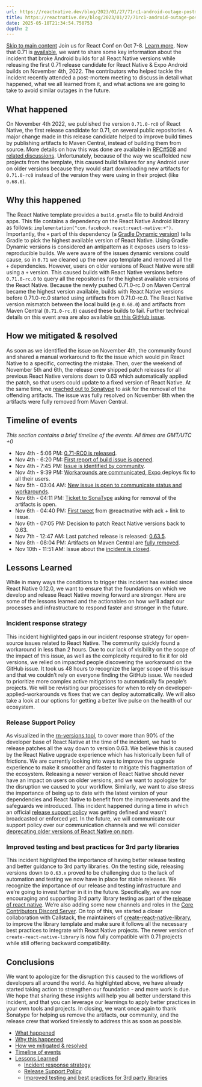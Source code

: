 ```yaml
---
url: https://reactnative.dev/blog/2023/01/27/71rc1-android-outage-postmortem
title: https://reactnative.dev/blog/2023/01/27/71rc1-android-outage-postmortem
date: 2025-05-10T21:34:54.750753
depth: 2
---
```


[Skip to main content](https://reactnative.dev/blog/2023/01/27/71rc1-android-outage-postmortem#__docusaurus_skipToContent_fallback)
Join us for React Conf on Oct 7-8. [Learn more](https://conf.react.dev).
Now that 0.71 is [available](https://reactnative.dev/blog/2023/01/12/version-071), we want to share some key information about the incident that broke Android builds for all React Native versions while releasing the first 0.71 release candidate for React Native & Expo Android builds on November 4th, 2022.
The contributors who helped tackle the incident recently attended a post-mortem meeting to discuss in detail what happened, what we all learned from it, and what actions we are going to take to avoid similar outages in the future.
## What happened[​](https://reactnative.dev/blog/2023/01/27/71rc1-android-outage-postmortem#what-happened "Direct link to What happened")
On November 4th 2022, we published the version `0.71.0-rc0` of React Native, the first release candidate for 0.71, on several public repositories.
A major change made in this release candidate helped to improve build times by publishing artifacts to Maven Central, instead of building them from source. More details on how this was done are available in [RFC#508](https://github.com/react-native-community/discussions-and-proposals/pull/508) and [related discussions](https://github.com/reactwg/react-native-new-architecture/discussions/105).
Unfortunately, because of the way we scaffolded new projects from the template, this caused build failures for any Android user on older versions because they would start downloading new artifacts for `0.71.0-rc0` instead of the version they were using in their project (like `0.68.0`).
## Why this happened[​](https://reactnative.dev/blog/2023/01/27/71rc1-android-outage-postmortem#why-this-happened "Direct link to Why this happened")
The React Native template provides a `build.gradle` file to build Android apps. This file contains a dependency on the React Native Android library as follows: `implementation("com.facebook.react:react-native:+")`.
Importantly, the `+` part of this dependency (a [Gradle Dynamic version](https://docs.gradle.org/current/userguide/dynamic_versions.html)) tells Gradle to pick the highest available version of React Native. Using Gradle Dynamic versions is considered an antipattern as it exposes users to less-reproducible builds.
We were aware of the issues dynamic versions could cause, so in `0.71` we cleaned up the new app template and removed all the `+` dependencies. However, users on older versions of React Native were still using a `+` version.
This caused builds with React Native versions before `0.71.0-rc.0` to query all the repositories for the highest available versions of the React Native. Because the newly pushed 0.71.0-rc.0 on Maven Central became the highest version available, builds with React Native versions before 0.71.0-rc.0 started using artifacts from 0.71.0-rc.0. The React Native version mismatch between the local build (e.g `0.68.0`) and artifacts from Maven Central (`0.71.0-rc.0`) caused these builds to fail.
Further technical details on this event area are also available [on this GitHub issue](https://github.com/facebook/react-native/issues/35210).
## How we mitigated & resolved[​](https://reactnative.dev/blog/2023/01/27/71rc1-android-outage-postmortem#how-we-mitigated--resolved "Direct link to How we mitigated & resolved")
As soon as we identified the issue on November 4th, the community found and shared a manual workaround to fix the issue which would pin React Native to a specific, correcting the mistake.
Then, over the weekend of November 5th and 6th, the release crew shipped patch releases for all previous React Native versions down to 0.63 which automatically applied the patch, so that users could update to a fixed version of React Native.
At the same time, we [reached out to Sonatype](https://issues.sonatype.org/browse/OSSRH-86006) to ask for the removal of the offending artifacts.
The issue was fully resolved on November 8th when the artifacts were fully removed from Maven Central.
## Timeline of events[​](https://reactnative.dev/blog/2023/01/27/71rc1-android-outage-postmortem#timeline-of-events "Direct link to Timeline of events")
_This section contains a brief timeline of the events. All times are GMT/UTC +0_
  * Nov 4th - 5:06 PM: [0.71-RC0 is released](https://github.com/facebook/react-native/releases/tag/v0.71.0-rc.0).
  * Nov 4th - 6:20 PM: [First report of build issue is opened](https://github.com/facebook/react-native/issues/35204).
  * Nov 4th - 7:45 PM: [Issue is identified by community](https://github.com/facebook/react-native/issues/35204#issuecomment-1304090948).
  * Nov 4th - 9:39 PM: [Workarounds are communicated, Expo ](https://github.com/facebook/react-native/issues/35204#issuecomment-1304281740)deploys fix to all their users.
  * Nov 5th - 03:04 AM: [New issue is open to communicate status and workarounds](https://github.com/facebook/react-native/issues/35210).
  * Nov 6th - 04:11 PM: [Ticket to SonaType](https://issues.sonatype.org/browse/OSSRH-86006?focusedCommentId=1216303&page=com.atlassian.jira.plugin.system.issuetabpanels%3Acomment-tabpanel#comment-1216303) asking for removal of the artifacts is open.
  * Nov 6th - 04:40 PM: [First tweet](https://twitter.com/reactnative/status/1589296764678705155) from @reactnative with ack + link to issue.
  * Nov 6th - 07:05 PM: Decision to patch React Native versions back to 0.63.
  * Nov 7th - 12:47 AM: Last patched release is released: [0.63.5](https://github.com/facebook/react-native/releases/tag/v0.63.5).
  * Nov 8th - 08:04 PM: Artifacts on Maven Central are [fully removed](https://issues.sonatype.org/browse/OSSRH-86006?focusedCommentId=1216303&page=com.atlassian.jira.plugin.system.issuetabpanels%3Acomment-tabpanel#comment-1216303).
  * Nov 10th - 11:51 AM: Issue about the [incident is closed](https://github.com/facebook/react-native/issues/35210#issuecomment-1310170361).


## Lessons Learned[​](https://reactnative.dev/blog/2023/01/27/71rc1-android-outage-postmortem#lessons-learned "Direct link to Lessons Learned")
While in many ways the conditions to trigger this incident has existed since React Native 0.12.0, we want to ensure that the foundations on which we develop and release React Native moving forward are stronger. Here are some of the lessons learned and the actionables on how we’ll adapt our processes and infrastructure to respond faster and stronger in the future.
### Incident response strategy[​](https://reactnative.dev/blog/2023/01/27/71rc1-android-outage-postmortem#incident-response-strategy "Direct link to Incident response strategy")
This incident highlighted gaps in our incident response strategy for open-source issues related to React Native.
The community quickly found a workaround in less than 2 hours. Due to our lack of visibility on the scope of the impact of this issue, as well as the complexity required to fix it for old versions, we relied on impacted people discovering the workaround on the GitHub issue.
It took us 48 hours to recognize the larger scope of this issue and that we couldn’t rely on everyone finding the GitHub issue. We needed to prioritize more complex active mitigations to automatically fix people’s projects.
We will be revisiting our processes for when to rely on developer-applied-workarounds vs fixes that we can deploy automatically. We will also take a look at our options for getting a better live pulse on the health of our ecosystem.
### Release Support Policy[​](https://reactnative.dev/blog/2023/01/27/71rc1-android-outage-postmortem#release-support-policy "Direct link to Release Support Policy")
As visualized in the [rn-versions tool](https://rn-versions.github.io/), to cover more than 90% of the developer base of React Native at the time of the incident, we had to release patches all the way down to version 0.63.
We believe this is caused by the React Native upgrade experience which has historically been full of frictions. We are currently looking into ways to improve the upgrade experience to make it smoother and faster to mitigate this fragmentation of the ecosystem.
Releasing a newer version of React Native should never have an impact on users on older versions, and we want to apologize for the disruption we caused to your workflow.
Similarly, we want to also stress the importance of being up to date with the latest version of your dependencies and React Native to benefit from the improvements and the safeguards we introduced. This incident happened during a time in which an official [release support policy](https://github.com/reactwg/react-native-releases#releases-support-policy) was getting defined and wasn’t broadcasted or enforced yet.
In the future, we will communicate our support policy over our communication channels and we will consider [deprecating older versions of React Native on npm](https://docs.npmjs.com/deprecating-and-undeprecating-packages-or-package-versions).
### Improved testing and best practices for 3rd party libraries[​](https://reactnative.dev/blog/2023/01/27/71rc1-android-outage-postmortem#improved-testing-and-best-practices-for-3rd-party-libraries "Direct link to Improved testing and best practices for 3rd party libraries")
This incident highlighted the importance of having better release testing and better guidance to 3rd party libraries.
On the testing side, releasing versions down to `0.63.x` proved to be challenging due to the lack of automation and testing we now have in place for stable releases. We recognize the importance of our release and testing infrastructure and we’re going to invest further in it in the future.
Specifically, we are now encouraging and supporting 3rd party library testing as part of the [release of react native](https://github.com/reactwg/react-native-releases/discussions/41). We’re also adding some new channels and roles in the [Core Contributors Discord Server](https://github.com/facebook/react-native/blob/main/ECOSYSTEM.md#core-contributors).
On top of this, we started a closer collaboration with Callstack, the maintainers of [create-react-native-library](https://github.com/callstack/react-native-builder-bob/tree/main/packages/create-react-native-library), to improve the library template and make sure it follows all the necessary best practices to integrate with React Native projects. The newer version of `create-react-native-library` is now fully compatible with 0.71 projects while still offering backward compatibility.
## Conclusions[​](https://reactnative.dev/blog/2023/01/27/71rc1-android-outage-postmortem#conclusions "Direct link to Conclusions")
We want to apologize for the disruption this caused to the workflows of developers all around the world. As highlighted above, we have already started taking action to strengthen our foundation - and more work is due.
We hope that sharing these insights will help you all better understand this incident, and that you can leverage our learnings to apply better practices in your own tools and projects.
In closing, we want once again to thank Sonatype for helping us remove the artifacts, our community, and the release crew that worked tirelessly to address this as soon as possible.
  * [What happened](https://reactnative.dev/blog/2023/01/27/71rc1-android-outage-postmortem#what-happened)
  * [Why this happened](https://reactnative.dev/blog/2023/01/27/71rc1-android-outage-postmortem#why-this-happened)
  * [How we mitigated & resolved](https://reactnative.dev/blog/2023/01/27/71rc1-android-outage-postmortem#how-we-mitigated--resolved)
  * [Timeline of events](https://reactnative.dev/blog/2023/01/27/71rc1-android-outage-postmortem#timeline-of-events)
  * [Lessons Learned](https://reactnative.dev/blog/2023/01/27/71rc1-android-outage-postmortem#lessons-learned)
    * [Incident response strategy](https://reactnative.dev/blog/2023/01/27/71rc1-android-outage-postmortem#incident-response-strategy)
    * [Release Support Policy](https://reactnative.dev/blog/2023/01/27/71rc1-android-outage-postmortem#release-support-policy)
    * [Improved testing and best practices for 3rd party libraries](https://reactnative.dev/blog/2023/01/27/71rc1-android-outage-postmortem#improved-testing-and-best-practices-for-3rd-party-libraries)



